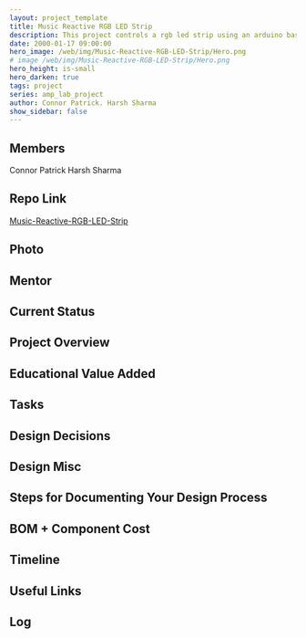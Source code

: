 ```yaml
---
layout: project_template
title: Music Reactive RGB LED Strip
description: This project controls a rgb led strip using an arduino based on the frequency of music
date: 2000-01-17 09:00:00
hero_image: /web/img/Music-Reactive-RGB-LED-Strip/Hero.png
# image /web/img/Music-Reactive-RGB-LED-Strip/Hero.png
hero_height: is-small
hero_darken: true
tags: project
series: amp_lab_project
author: Connor Patrick. Harsh Sharma
show_sidebar: false
---
```




## Members
Connor Patrick
Harsh Sharma

## Repo Link
<a class="button is-link" href="https://github.com/Amp-Lab-at-VT/Music-Reactive-RGB-LED-Strip" >Music-Reactive-RGB-LED-Strip</a>

## Photo

## Mentor

## Current Status

## Project Overview


## Educational Value Added


## Tasks

## Design Decisions

## Design Misc

## Steps for Documenting Your Design Process

## BOM + Component Cost

## Timeline

## Useful Links

## Log
            